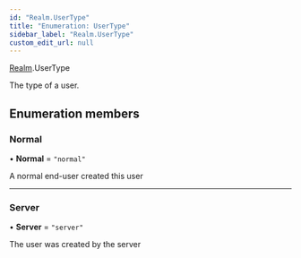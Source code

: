 ```yaml
---
id: "Realm.UserType"
title: "Enumeration: UserType"
sidebar_label: "Realm.UserType"
custom_edit_url: null
---
```


[Realm](../namespaces/Realm).UserType

The type of a user.

## Enumeration members

### Normal

• **Normal** = `"normal"`

A normal end-user created this user

___

### Server

• **Server** = `"server"`

The user was created by the server
